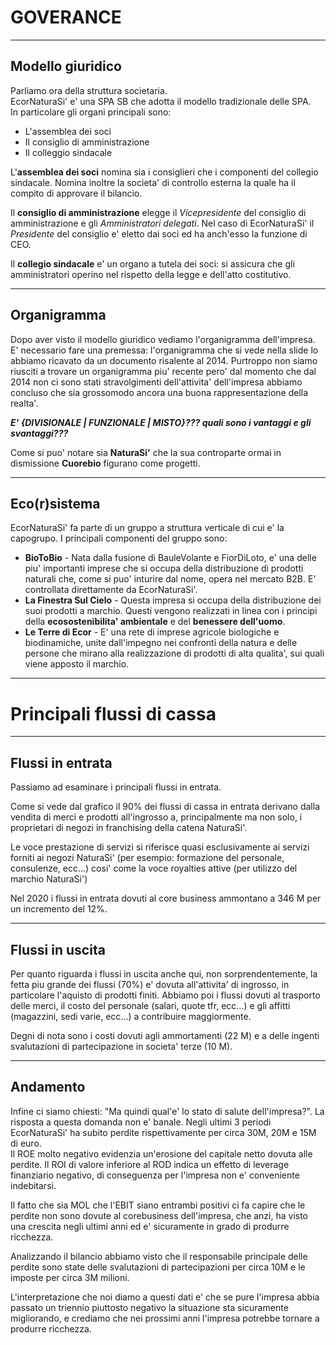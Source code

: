 # GOVERANCE
-----------------------------------------------------------------------
## Modello giuridico
Parliamo ora della struttura societaria.  
EcorNaturaSi' e' una SPA SB che adotta il modello tradizionale delle SPA.  
In particolare gli organi principali sono:
* L'assemblea dei soci
* Il consiglio di amministrazione
* Il colleggio sindacale
  
L'**assemblea dei soci** nomina sia i consiglieri che i componenti del collegio sindacale.
Nomina inoltre la societa' di controllo esterna la quale ha il compito di approvare il bilancio.  

Il **consiglio di amministrazione** elegge il *Vicepresidente* del consiglio di amministrazione e gli *Amministratori delegati*.
Nel caso di EcorNaturaSi' il *Presidente* del consiglio e' eletto dai soci ed ha anch'esso la funzione di CEO.

Il **collegio sindacale** e' un organo a tutela dei soci: si assicura che gli amministratori operino nel rispetto della legge e dell'atto costitutivo.

-----------------------------------------------------------------------
## Organigramma

Dopo aver visto il modello giuridico vediamo l'organigramma dell'impresa.
E' necessario fare una premessa: l'organigramma che si vede nella slide lo abbiamo ricavato da un documento risalente al 2014.
Purtroppo non siamo riusciti a trovare un organigramma piu' recente pero' dal momento che dal 2014 non ci sono stati stravolgimenti dell'attivita' dell'impresa abbiamo concluso che sia grossomodo ancora una buona rappresentazione della realta'.

***E' {DIVISIONALE | FUNZIONALE | MISTO}??? quali sono i vantaggi e gli svantaggi???***

Come si puo' notare sia **NaturaSi'** che la sua controparte ormai in dismissione **Cuorebio** figurano come progetti.

----------------------------------------------------------------------
## Eco(r)sistema
EcorNaturaSi' fa parte di un gruppo a struttura verticale di cui e' la capogrupo.
I principali componenti del gruppo sono:
* **BioToBio** - Nata dalla fusione di BauleVolante e FiorDiLoto, e' una delle piu' importanti imprese che si occupa della distribuzione di prodotti naturali che, come si puo' inturire dal nome, opera nel mercato B2B. E' controllata direttamente da EcorNaturaSi'.
* **La Finestra Sul Cielo** - Questa impresa si occupa della distribuzione dei suoi prodotti a marchio. Questi vengono realizzati in linea con i principi della **ecosostenibilita' ambientale** e del **benessere dell'uomo**.
* **Le Terre di Ecor** - E' una rete di imprese agricole biologiche e biodinamiche, unite dall'impegno nei confronti della natura e delle persone che mirano alla realizzazione di prodotti di alta qualita', sui quali viene apposto il marchio.

----------------------------------------------------------------------
# Principali flussi di cassa
----------------------------------------------------------------------
## Flussi in entrata
Passiamo ad esaminare i principali flussi in entrata.

Come si vede dal grafico il 90% dei flussi di cassa in entrata derivano dalla vendita di merci e prodotti all'ingrosso a, principalmente ma non solo, i proprietari di negozi in franchising della catena NaturaSi'.  

Le voce prestazione di servizi si riferisce quasi esclusivamente ai servizi forniti ai negozi NaturaSi' (per esempio: formazione del personale, consulenze, ecc...) 
cosi' come la voce royalties attive (per utilizzo del marchio NaturaSi')  

Nel 2020 i flussi in entrata dovuti al core business ammontano a 346 M per un incremento del 12%.

---------------------------------------------------------------------
## Flussi in uscita 
Per quanto riguarda i flussi in uscita anche qui, non sorprendentemente, la fetta piu grande dei flussi (70%) e' dovuta all'attivita' di ingrosso, in particolare l'aquisto di prodotti finiti.
Abbiamo poi i flussi dovuti al trasporto delle merci, il costo del personale (salari, quote tfr, ecc...) e gli affitti (magazzini, sedi varie, ecc...) a contribuire maggiormente. 

Degni di nota sono i costi dovuti agli ammortamenti (22 M) e a delle ingenti svalutazioni di partecipazione in societa' terze (10 M).

---------------------------------------------------------------------
## Andamento
Infine ci siamo chiesti: "Ma quindi qual'e' lo stato di salute dell'impresa?".
La risposta a questa domanda non e' banale.
Negli ultimi 3 periodi EcorNaturaSi' ha subito perdite rispettivamente per circa 30M, 20M e 15M di euro.  
Il ROE molto negativo evidenzia un'erosione del capitale netto dovuta alle perdite.
Il ROI di valore inferiore al ROD indica un effetto di leverage finanziario negativo, di conseguenza per l'impresa non e' conveniente indebitarsi.  

Il fatto che sia MOL che l'EBIT siano entrambi positivi ci fa capire che le perdite non sono dovute al corebusiness dell'impresa, che anzi, ha visto una crescita negli ultimi anni ed e' sicuramente in grado di produrre ricchezza.  

Analizzando il bilancio abbiamo visto che il responsabile principale delle perdite sono state delle svalutazioni di partecipazioni per circa 10M e le imposte per circa	3M milioni.  

L'interpretazione che noi diamo a questi dati e' che se pure l'impresa abbia passato un triennio piuttosto negativo la situazione sta sicuramente migliorando, e crediamo che nei prossimi anni l'impresa potrebbe tornare a produrre ricchezza.
